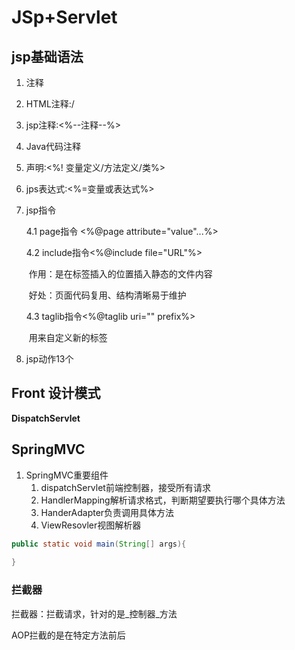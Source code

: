 # JSp+Servlet

## jsp基础语法

1.  注释

   1. HTML注释:/<!--注释-->
   2. jsp注释:<%--注释--%>
   3. Java代码注释

2. 声明:<%! 变量定义/方法定义/类%>

3. jps表达式:<%=变量或表达式%>

4. jsp指令

   4.1 page指令 <%@page attribute="value"...%>

   4.2 include指令<%@include file="URL"%>

   ​	作用：是在标签插入的位置插入静态的文件内容

   ​	好处：页面代码复用、结构清晰易于维护

   4.3 taglib指令<%@taglib uri="" prefix%>

   ​	用来自定义新的标签

5. jsp动作13个

## Front 设计模式

__DispatchServlet__

## SpringMVC

1. SpringMVC重要组件
   1. dispatchServlet前端控制器，接受所有请求
   2. HandlerMapping解析请求格式，判断期望要执行哪个具体方法
   3. HanderAdapter负责调用具体方法
   4. ViewResovler视图解析器

```java
public static void main(String[] args){
    
}
```

### 拦截器



拦截器：拦截请求，针对的是_控制器_方法

AOP拦截的是在特定方法前后
